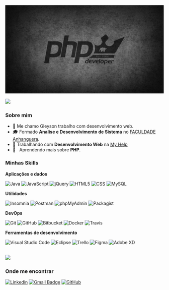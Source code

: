 <div class="container">
	<img height="280em" width="100%" src="php.jpg">
</div>

![](https://komarev.com/ghpvc/?username=GleysonAndrade&color=006bed)

<h3>Sobre mim</h3>

- 🤔 Me chamo Gleyson trabalho com desenvolvimento web.
- 🎓 Formado **Analise e Desenvolvimento de Sistema** no <a href="https://www.anhanguera.com/">FACULDADE Anhanguera</a>.
- 💼 Trabalhando com **Desenvolvimento Web** na <a href="https://agenciamyhelp.com.br/">My Help</a>
- 🌱 &nbsp; Aprendendo mais sobre **PHP**.

<h3>Minhas Skills</h3>

**Aplicações e dados**

![Java](https://img.shields.io/badge/PHP-333333?style=flat&logo=php)
![JavaScript](https://img.shields.io/badge/-JavaScript-333333?style=flat&logo=javascript)
![jQuery](https://img.shields.io/badge/jQuery-333333?style=flat&logo=jquery)
![HTML5](https://img.shields.io/badge/-HTML5-333333?style=flat&logo=HTML5)
![CSS](https://img.shields.io/badge/-CSS-333333?style=flat&logo=CSS3&logoColor=1572B6)
![MySQL](https://img.shields.io/badge/-MySQL-333333?style=flat&logo=mysql)

**Utilidades**

![Insomnia](https://img.shields.io/badge/-Insomnia-333333?style=flat&logo=insomnia)
![Postman](https://img.shields.io/badge/-Postman-333333?style=flat&logo=postman)
![phpMyAdmin](https://img.shields.io/badge/phpMyAdmin-333333?style=flat&logo=phpmyadmin)
![Packagist](https://img.shields.io/packagist/v/symfony/symfony?style=flat-square&logo=packagist)


**DevOps**

![Git](https://img.shields.io/badge/-Git-333333?style=flat&logo=git)
![GitHub](https://img.shields.io/badge/-GitHub-333333?style=flat&logo=github)
![Bitbucket](https://img.shields.io/badge/-Bitbucket-333333?style=flat&logo=bitbucket)
![Docker](https://img.shields.io/badge/-Docker-333333?style=flat&logo=docker)
![Travis](https://img.shields.io/badge/-Travis-333333?style=flat&logo=travis)

**Ferramentas de desenvolvimento**

![Visual Studio Code](https://img.shields.io/badge/-Visual%20Studio%20Code-333333?style=flat&logo=visual-studio-code&logoColor=007ACC)
![Eclipse](https://img.shields.io/badge/-Eclipse-333333?style=flat&logo=eclipse-ide&logoColor=2C2255)
![Trello](https://img.shields.io/badge/-Trello-333333?style=flat&logo=trello&logoColor=007ACC)
![Figma](https://img.shields.io/badge/-Figma-333333?style=flat&logo=figma&logoColor=007ACC)
![Adobe XD](https://img.shields.io/badge/-Adobe%20XD-333333?style=flat&logo=adobe-xd&logoColor=007ACC)

<br/>

<a href="https://github.com/iuricode">
  <img height="180em" src="https://github-readme-stats.vercel.app/api?username=iuricode&theme=dracula&show_icons=true" />
</a>

<h3>Onde me encontrar</h3>

[![Linkedin](https://img.shields.io/badge/-username-blue?style=flat-square&logo=Linkedin&logoColor=white&link=LINK-DO-SEU-LINKEDIN)](LINK-DO-SEU-LINKEDIN)
[![Gmail Badge](https://img.shields.io/badge/-seuemail@email.com-006bed?style=flat-square&logo=Gmail&logoColor=white&link=mailto:SEU-EMAIL)](mailto:SEU-EMAIL)
[![GitHub](https://img.shields.io/github/followers/iuricode?label=follow&style=social)](LINK-DO-SEU-GITHUB)